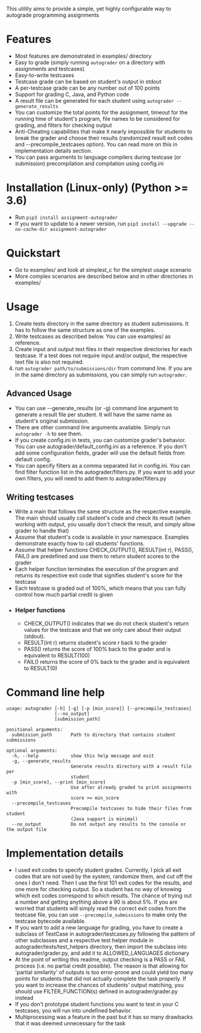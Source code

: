 This utility aims to provide a simple, yet highly configurable way to autograde programming assignments
# Features
* Most features are demonstrated in examples/ directory
* Easy to grade (simply running `autograder` on a directory with assignments and testcases)
* Easy-to-write testcases
* Testcase grade can be based on student's output in stdout
* A per-testcase grade can be any number out of 100 points
* Support for grading C, Java, and Python code
* A result file can be generated for each student using `autograder --generate_results`
* You can customize the total points for the assignment, timeout for the running time of student's program, file names to be considered for grading, and filters for checking output
* Anti-Cheating capabilities that make it nearly impossible for students to break the grader and choose their results (randomized result exit codes and --precompile_testcases option). You can read more on this in implementation details section.
* You can pass arguments to language compilers during testcase (or submission) precompilation and compilation using config.ini
# Installation (Linux-only) (Python >= 3.6)
* Run `pip3 install assignment-autograder`
* If you want to update to a newer version, run `pip3 install --upgrade --no-cache-dir assignment-autograder`
# Quickstart
* Go to examples/ and look at simplest_c for the simplest usage scenario
* More complex scenarios are described below and in other directories in examples/
# Usage
1) Create tests directory in the same directory as student submissions. It has to follow the same structure as one of the examples.
2) Write testcases as described below. You can use examples/ as reference.
3) Create input and output text files in their respective directories for each testcase. If a test does not require input and/or output, the respective text file is also not required.
4) run `autograder path/to/submissions/dir` from command line. If you are in the same directory as submissions, you can simply run `autograder`.
## Advanced Usage
* You can use --generate_results (or -g) command line argument to generate a result file per student. It will have the same name as student's original submission.
* There are other command line arguments available. Simply run `autograder -h` to see them.
* If you create config.ini in tests, you can customize grader's behavior. You can use autograder/default_config.ini as a reference. If you don't add some configuration fields, grader will use the default fields from default config.
* You can specify filters as a comma separated list in config.ini. You can find filter function list in the autograder/filters.py. If you want to add your own filters, you will need to add them to autograder/filters.py
## Writing testcases
* Write a main that follows the same structure as the respective example. The main should usually call student's code and check its result (when working with output, you usually don't check the result, and simply allow grader to handle that)
* Assume that student's code is available in your namespace. Examples demonstrate exactly how to call students' functions.
* Assume that helper functions CHECK_OUTPUT(), RESULT(int r), PASS(), FAIL() are predefined and use them to return student scores to the grader
* Each helper function terminates the execution of the program and returns its respective exit code that signifies student's score for the testcase
* Each testcase is graded out of 100%, which means that you can fully control how much partial credit is given
* ### Helper functions
    * CHECK_OUTPUT() indicates that we do not check student's return values for the testcase and that we only care about their output (stdout).
    * RESULT(int r) returns student's score r back to the grader
    * PASS() returns the score of 100% back to the grader and is equivalent to RESULT(100)
    * FAIL() returns the score of 0% back to the grader and is equivalent to RESULT(0)
# Command line help
```
usage: autograder [-h] [-g] [-p [min_score]] [--precompile_testcases]
                  [--no_output]
                  [submission_path]

positional arguments:
  submission_path       Path to directory that contains student submissions

optional arguments:
  -h, --help            show this help message and exit
  -g, --generate_results
                        Generate results directory with a result file per
                        student
  -p [min_score], --print [min_score]
                        Use after already graded to print assignments with
                        score >= min_score
  --precompile_testcases
                        Precompile testcases to hide their files from student
                        (Java support is minimal)
  --no_output           Do not output any results to the console or the output file
```
# Implementation details
* I used exit codes to specify student grades. Currently, I pick all exit codes that are not used by the system, randomize them, and cut off the ones I don't need. Then I use the first 101 exit codes for the results, and one more for checking output. So a student has no way of knowing which exit codes correspond to which results. The chance of trying out a number and getting anything above a 90 is about 5%. If you are worried that students will simply read the correct exit codes from the testcase file, you can use `--precompile_submissions` to make only the testcase bytecode available.
* If you want to add a new language for grading, you have to create a subclass of TestCase in autograder/testcases.py following the pattern of other subclasses and a respective test helper module in autograder/tests/test_helpers directory, then import the subclass into autograder/grader.py, and add it to ALLOWED_LANGUAGES dictionary
* At the point of writing this readme, output checking is a PASS or FAIL process (i.e. no partial credit possible). The reason is that allowing for 'partial similarity' of outputs is too error-prone and could yield too many points for students that did not actually complete the task properly. If you want to increase the chances of students' output matching, you should use FILTER_FUNCTION(s) defined in autograder/grader.py instead
* If you don't prototype student functions you want to test in your C testcases, you will run into undefined behavior. 
* Multiprocessing was a feature in the past but it has so many drawbacks that it was deemed unnecessary for the task
